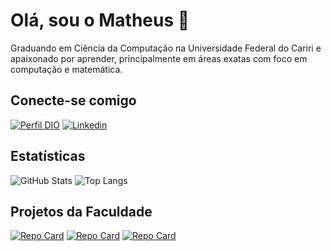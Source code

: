 # Olá, sou o Matheus 👋

Graduando em Ciência da Computação na Universidade Federal do Cariri e apaixonado por aprender, principalmente em áreas exatas com foco em computação e matemática.

## Conecte-se comigo
[![Perfil DIO](https://img.shields.io/badge/-Meu%20Perfil%20na%20DIO-ff6347?style=for-the-badge)](https://www.dio.me/users/matheusbezerra18)
[![Linkedin](https://img.shields.io/badge/-Linkedin-000?style=for-the-badge&logo=linkedin)](https://www.linkedin.com/in/matheus-bezerra-luna-286100182)

## Estatísticas
![GitHub Stats](https://github-readme-stats.vercel.app/api?username=matheusluna37&theme=transparent&bg_color=000&border_color=ccff33&show_icons=true&icon_color=ccff33&title_color=ff6347&text_color=FFF)
![Top Langs](https://github-readme-stats-git-masterrstaa-rickstaa.vercel.app/api/top-langs/?username=matheusluna37&layout=compact&bg_color=000&border_color=ccff33&title_color=ff6347&text_color=FFF)

## Projetos da Faculdade
[![Repo Card](https://github-readme-stats.vercel.app/api/pin/?username=matheusluna37&repo=pega-em-6&bg_color=000&border_color=ccff33&show_icons=true&icon_color=ccff33&title_color=ff6347&text_color=FFF)](https://github.com/matheusluna37/Pega-em-6)
[![Repo Card](https://github-readme-stats.vercel.app/api/pin/?username=matheusluna37&repo=minesweeper-mips&bg_color=000&border_color=ccff33&show_icons=true&icon_color=ccff33&title_color=ff6347&text_color=FFF)](https://github.com/matheusluna37/minesweeper-mips)
[![Repo Card](https://github-readme-stats.vercel.app/api/pin/?username=matheusluna37&repo=Guess-The-Number-Xtreme&bg_color=000&border_color=ccff33&show_icons=true&icon_color=ccff33&title_color=ff6347&text_color=FFF)](https://github.com/matheusluna37/Guess-The-Number-Xtreme)

